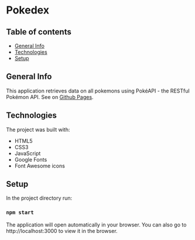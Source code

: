# Pokedex

## Table of contents
* [General Info](#general-info)
* [Technologies](#technologies)
* [Setup](#setup)

## General Info
This application retrieves data on all pokemons using PokéAPI - the RESTful Pokémon API. See on [Github Pages](https://olgasmoczynska.github.io/pokedex/public).
        
## Technologies
The project was built with:
* HTML5
* CSS3
* JavaScript
* Google Fonts
* Font Awesome icons

## Setup
In the project directory run:
### `npm start`
The application will open automatically in your browser.
You can also go to http://localhost:3000 to view it in the browser.